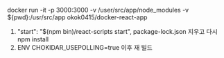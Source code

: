 docker run -it -p 3000:3000 -v /user/src/app/node_modules -v ${pwd}:/usr/src/app okok0415/docker-react-app


1.  "start": "$(npm bin)/react-scripts start", package-lock.json 지우고 다시 npm install 
2.  ENV CHOKIDAR_USEPOLLING=true 이후 재 빌드